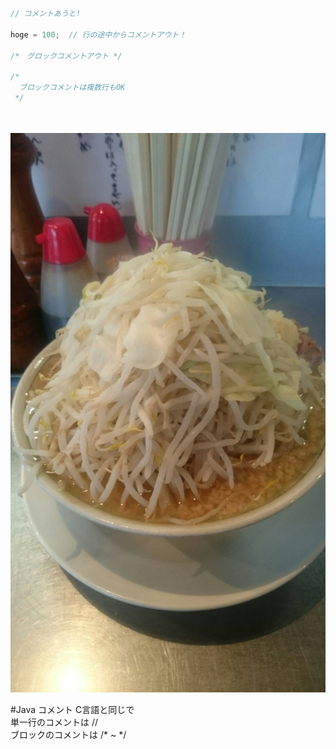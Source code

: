 ~~~java
// コメントあうと!

hoge = 100;  // 行の途中からコメントアウト！

/*　グロックコメントアウト */

/*
  ブロックコメントは複数行もOK
 */
 
 
~~~
![10143.jpg](resources/D82B9D256F9231999F07EEF7D592B56A.jpg)

#Java コメント
C言語と同じで  
単一行のコメントは //  
ブロックのコメントは /* ~ */  